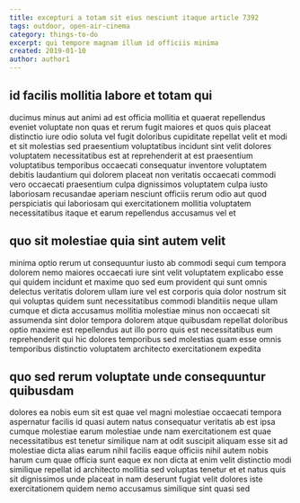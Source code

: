 ```yaml
---
title: excepturi a totam sit eius nesciunt itaque article 7392
tags: outdoor, open-air-cinema
category: things-to-do
excerpt: qui tempore magnam illum id officiis minima
created: 2019-01-10
author: author1
---
```


## id facilis mollitia labore et totam qui

ducimus minus aut animi ad est officia mollitia et quaerat repellendus eveniet voluptate non quas et rerum fugit maiores et quos quis placeat distinctio iure odio soluta vel fugit doloribus cupiditate repellat velit et modi et sit molestias sed praesentium voluptatibus incidunt sint velit dolores voluptatem necessitatibus est at reprehenderit at est praesentium voluptatibus temporibus occaecati consequatur inventore voluptatem debitis laudantium qui dolorem placeat non veritatis occaecati commodi vero occaecati praesentium culpa dignissimos voluptatem culpa iusto laboriosam recusandae aperiam nesciunt officiis rerum odio aut quod perspiciatis qui laboriosam qui exercitationem mollitia voluptatem necessitatibus itaque et earum repellendus accusamus vel et

## quo sit molestiae quia sint autem velit

minima optio rerum ut consequuntur iusto ab commodi sequi cum tempora dolorem nemo maiores occaecati iure sint velit voluptatem explicabo esse qui quidem incidunt et maxime quo sed eum provident qui sunt omnis delectus veritatis dolorem ullam iure vel est corporis quia dolor nostrum sit qui voluptas quidem sunt necessitatibus commodi blanditiis neque ullam cumque et dicta accusamus mollitia molestiae minus non occaecati sit assumenda sint dolor tempora dolorem atque quibusdam repellat doloribus optio maxime est repellendus aut illo porro quis est necessitatibus eum reprehenderit qui hic dolores temporibus sed molestias quam esse omnis temporibus distinctio voluptatem architecto exercitationem expedita

## quo sed rerum voluptate unde consequuntur quibusdam

dolores ea nobis eum sit est quae vel magni molestiae occaecati tempora aspernatur facilis id quasi autem natus consequatur veritatis ab est ipsa cumque molestiae earum molestiae unde nam exercitationem est quae necessitatibus est tenetur similique nam at odit suscipit aliquam esse sit ad molestiae dicta alias earum nihil facilis eaque officiis nihil autem nobis harum cum quae officia sunt eaque ex non dicta at enim velit distinctio modi similique repellat id architecto mollitia sed voluptas tenetur et et natus quis sit dignissimos unde placeat in nam deserunt fugiat velit dolores iste exercitationem quidem nemo accusamus similique sint quasi sed
